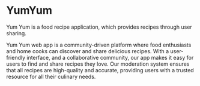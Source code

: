# YumYum
Yum Yum is a food recipe application, which provides recipes through user sharing.


Yum Yum web app is a community-driven platform where food enthusiasts and home cooks can discover and share delicious recipes. With a user-friendly interface, and a collaborative community, our app makes it easy for users to find and share recipes they love. Our moderation system ensures that all recipes are high-quality and accurate, providing users with a trusted resource for all their culinary needs.
